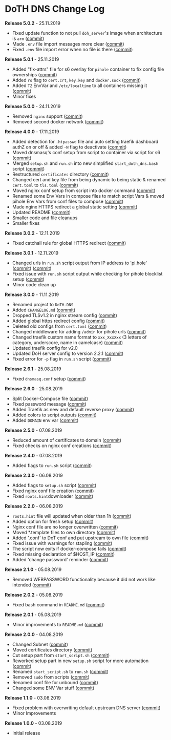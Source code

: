 # DoTH DNS Change Log

**Release 5.0.2** - 25.11.2019
- Fixed update function to not pull `doh_server`'s image when architecture is `arm` ([commit](https://github.com/Cielquan/DoTH-DNS/commit/5969d1e394212c647fd2f43e42889485cc08d584))
- Made `.env` file import messages more clear ([commit](https://github.com/Cielquan/DoTH-DNS/commit/ae21fc2a2e1deef6d2c2408338285287005178c7))
- Fixed `.env` file import error when no file is there ([commit](https://github.com/Cielquan/DoTH-DNS/commit/6b84f3026679bc361c8c4f79e4ddd25b7877c9fe))

**Release 5.0.1** - 25.11.2019
- Added "fix-attrs" file for s6 overlay for `pihole` container to fix config file ownerships ([commit](https://github.com/Cielquan/DoTH-DNS/commit/f4b302f57670a34331f547256a53abff3cbd1744))
- Added `ro` flag to `cert.crt`, `key.key` and `docker.sock` ([commit](https://github.com/Cielquan/DoTH-DNS/commit/34d55434e821eddf8a202f2990906ed52cca617a))
- Added `TZ` EnvVar and `/etc/localtime` to all containers missing it ([commit](https://github.com/Cielquan/DoTH-DNS/commit/2629da5b0decfbcdb8e7c6bc6a2fae3d3c06609c))
- Minor fixes

**Release 5.0.0** - 24.11.2019
- Removed `nginx` support ([commit](https://github.com/Cielquan/DoTH-DNS/commit/e63567409815e0c511353baee5593a9d888f4d43))
- Removed second docker network ([commit](https://github.com/Cielquan/DoTH-DNS/commit/4beb000a6d79e01eff459d09816aa3fc3ae2d60b))

**Release 4.0.0** - 17.11.2019
- Added detection for `.htpasswd` file and auto setting traefik dashboard authZ on or off & added `-N` flag to deactivate ([commit](https://github.com/Cielquan/DoTH-DNS/commit/51d24cef59aeb485e7b403fea9e996424d34bd9b))
- Moved dnsmasq's conf setup from script to container via script for s6 ([commit](https://github.com/Cielquan/DoTH-DNS/commit/0971352710634728599221745460ed3260b2419e))
- Merged `setup.sh` and `run.sh` into new simplified `start_doth_dns.bash` script ([commit](https://github.com/Cielquan/DoTH-DNS/commit/1442597736ff25eeeafc587345d2500a824d7d6e))
- Restructured `certificates` directory ([commit](https://github.com/Cielquan/DoTH-DNS/commit/43991d4091c3df069d7e3ba16f8aed83b8537cae)) 
- Changed cert and key file from being dynamic to being static & renamed `cert.toml` to `tls.toml` ([commit](https://github.com/Cielquan/DoTH-DNS/commit/32ae66d1b0290c04129e4c8f3a412c341bf4393d))
- Moved nginx conf setup from script into docker command ([commit](https://github.com/Cielquan/DoTH-DNS/commit/4848143d21287dda2605724b45d3c4b16cf0c3ae))
- Renamed some Env Vars in compose files to match script Vars & moved pihole Env Vars from conf files to compose ([commit](https://github.com/Cielquan/DoTH-DNS/commit/a54283a593ce9252f6756cec90a9fec67003e6fd))
- Made nginx HTTPS redirect a global static setting ([commit](https://github.com/Cielquan/DoTH-DNS/commit/b0ff0723df0cef27712d5e016621842bbea23599))
- Updated README ([commit](https://github.com/Cielquan/DoTH-DNS/commit/490a72a0dfd25ec88fe76535edf6ea7724fed556))
- Smaller code and file cleanups
- Smaller fixes

**Release 3.0.2** - 12.11.2019
- Fixed catchall rule for global HTTPS redirect ([commit](https://github.com/Cielquan/DoTH-DNS/commit/15cc7c9306e05c4361d8477272db0dc50af29d0c))

**Release 3.0.1** - 12.11.2019
- Changed urls in `run.sh` script output from IP address to 'pi.hole' ([commit](https://github.com/Cielquan/DoTH-DNS/commit/cca5f92366388119563c9a5bb33039c702205f6f)) ([commit](https://github.com/Cielquan/DoTH-DNS/commit/28b2536bd7d493a0d61c19b2c2bcdff51f1484d9))
- Fixed issue with `run.sh` script output while checking for pihole blocklist setup ([commit](https://github.com/Cielquan/DoTH-DNS/commit/7498f82113ff8f613268ecbad5c1f0429eb8dfc8))
- Minor code clean up

**Release 3.0.0** - 11.11.2019
- Renamed project to `DoTH-DNS`
- Added `CHANGELOG.md` ([commit](https://github.com/Cielquan/DoTH-DNS/commit/6e8dada6eaa2316508b4d95bc658cde900969d0b))
- Dropped TLSv1.2 in nginx stream config ([commit](https://github.com/Cielquan/DoTH-DNS/commit/0ab8f5f83ac02a7ccc70df8d7b7e0508ba2cb008))
- Added global https redirect config ([commit](https://github.com/Cielquan/DoTH-DNS/commit/05a2cd61040724960348a3a5d879056f84734530))
- Deleted old configs from `cert.toml` ([commit](https://github.com/Cielquan/DoTH-DNS/commit/84375bccb4141bbb80267582a3211e29ee155d52))
- Changed middleware für adding `/admin` for pihole urls ([commit](https://github.com/Cielquan/DoTH-DNS/commit/34f6dde5f46a8f4b6500dcd2f0ef7dd8ee95040b))
- Changed traefik custom name format to `xxx_XxxXxx` (3 letters of category, underscore, name in camelcase) ([commit](https://github.com/Cielquan/DoTH-DNS/commit/f90d70f4941edcf2f4d34c2cc3f78508249ac17e))
- Updated traefik config for v2.0
- Updated DoH server config to version 2.2.1 ([commit](https://github.com/Cielquan/DoTH-DNS/commit/212c9e6f3a5688ba40a071b75fb7081a619a1c1c))
- Fixed error for `-p` flag in `run.sh` script ([commit](https://github.com/Cielquan/DoTH-DNS/commit/1eae3b5fb8658022153dc02743887994aa59b447))

**Release 2.6.1** - 25.08.2019
- Fixed `dnsmasq.conf` setup ([commit](https://github.com/Cielquan/DoTH-DNS/commit/5e7f2b0526accb7f2e1faf892962b0a697906c38))

**Release 2.6.0** - 25.08.2019
- Split Docker-Compose file ([commit](https://github.com/Cielquan/DoTH-DNS/commit/ea00a3ebfc946ff858d84a02ae2d9678cb502b14))
- Fixed password message ([commit](https://github.com/Cielquan/DoTH-DNS/commit/5f2f5f0b1d3217132172ea2946c108339f26b596))
- Added Traefik as new and default reverse proxy ([commit](https://github.com/Cielquan/DoTH-DNS/commit/f7f680b1306b5fea358d5d78e90e3ec4111c6ae0))
- Added colors to script outputs ([commit](https://github.com/Cielquan/DoTH-DNS/commit/f7f680b1306b5fea358d5d78e90e3ec4111c6ae0))
- Added `DOMAIN` env var ([commit](https://github.com/Cielquan/DoTH-DNS/commit/7439e7b6e2a02b462b2f7a351c94616eaa8b711f))

**Release 2.5.0** - 07.08.2019
- Reduced amount of certificates to domain ([commit](https://github.com/Cielquan/DoTH-DNS/commit/031d52ddf0098bca91c62c904e44da414df20fa5))
- Fixed checks on nginx conf creations ([commit](https://github.com/Cielquan/DoTH-DNS/commit/cf832e506cd6bf2c5d955e49a37e963a7b5725bf))

**Release 2.4.0** - 07.08.2019
- Added flags to `run.sh` script ([commit](https://github.com/Cielquan/DoTH-DNS/commit/c4232efdb2cdae87a49ecb328e49eea7fd06287e))

**Release 2.3.0** - 06.08.2019
- Added flags to `setup.sh` script ([commit](https://github.com/Cielquan/DoTH-DNS/commit/0c58e1ac135e17b1137ee3ee649a3c4a35dc6727))
- Fixed nginx conf file creation ([commit](https://github.com/Cielquan/DoTH-DNS/commit/636c0a4ea60df39dd03007133995abcfb5dd22fb))
- Fixed `roots.hint`downloader ([commit](https://github.com/Cielquan/DoTH-DNS/commit/535cc44eaad24c4143c3e7eb01836887d0676d3a))

**Release 2.2.0** - 06.08.2019
- `roots.hint` file will updated when older than 1h ([commit](https://github.com/Cielquan/DoTH-DNS/commit/55eb020d321f2c921a76238377710e71b113aaab))
- Added option for fresh setup ([commit](https://github.com/Cielquan/DoTH-DNS/commit/55eb020d321f2c921a76238377710e71b113aaab))
- Nginx conf file are no longer overwritten ([commit](https://github.com/Cielquan/DoTH-DNS/commit/23d62361fd91835265b69caff16a4b9c8203df3b))
- Moved *.template files to own directory ([commit](https://github.com/Cielquan/DoTH-DNS/commit/8ca4b4ef55a352d54f85e3823abc775fcd800d83))
- Added '.conf' to DoT conf and put upstream to own file ([commit](https://github.com/Cielquan/DoTH-DNS/commit/8ca4b4ef55a352d54f85e3823abc775fcd800d83))
- Fixed issue with warnings for stapling ([commit](https://github.com/Cielquan/DoTH-DNS/commit/8ca4b4ef55a352d54f85e3823abc775fcd800d83))
- The script now exits if docker-compose fails ([commit](https://github.com/Cielquan/DoTH-DNS/commit/e6452effbe2d1a4e31faba9a2dfab816b4d26804))
- Fixed missing declaration of $HOST_IP ([commit](https://github.com/Cielquan/DoTH-DNS/commit/e6452effbe2d1a4e31faba9a2dfab816b4d26804))
- Added 'change password' reminder ([commit](https://github.com/Cielquan/DoTH-DNS/commit/e6452effbe2d1a4e31faba9a2dfab816b4d26804))

**Release 2.1.0** - 05.08.2019
- Removed WEBPASSWORD functionality because it did not work like intended ([commit](https://github.com/Cielquan/DoTH-DNS/commit/c603ec96cc13dbab748c1a504f414e8afe2b9a36))

**Release 2.0.2** - 05.08.2019
- Fixed bash command in `README.md` ([commit](https://github.com/Cielquan/DoTH-DNS/commit/ed86aaa2718ab33c885b27b3f153b6465cfcda79))

**Release 2.0.1** - 05.08.2019
- Minor improvements to `README.md` ([commit](https://github.com/Cielquan/DoTH-DNS/commit/d254424dedd7053b2aece03939c78eb70970d376))

**Release 2.0.0** - 04.08.2019
- Changed Subnet ([commit](https://github.com/Cielquan/DoTH-DNS/commit/a5bb6e659ba528922d122e3d669d7459563b1e89))
- Moved certificates directory ([commit](https://github.com/Cielquan/DoTH-DNS/commit/7866d6fd71c5ac6cf9f56666591016c190087ce8))
- Cut setup part from `start_script.sh` ([commit](https://github.com/Cielquan/DoTH-DNS/commit/dcfdb203eb28787aaa81362eee7d2acef409d2bd))
- Reworked setup part in new `setup.sh` script for more automation ([commit](https://github.com/Cielquan/DoTH-DNS/commit/a58be8d660321be2d3a8e219ea632ab31ea2279f))
- Renamed `start_script.sh` to `run.sh` ([commit](https://github.com/Cielquan/DoTH-DNS/commit/f1d537651b147ab106b57d0c7e8a397a556dcb9a))
- Removed `sudo` from scripts ([commit](https://github.com/Cielquan/DoTH-DNS/commit/7e8ff35ac7e372e3941fab32b957074d522fa8a6))
- Renamed conf file for unbound ([commit](https://github.com/Cielquan/DoTH-DNS/commit/0c78b24dd82c1aae2709acd80c3a77396228ac5a))
- Changed some ENV Var stuff ([commit](https://github.com/Cielquan/DoTH-DNS/commit/93f1b97fc71de90f9da73a54aae54254e67acfb5))

**Release 1.1.0** - 03.08.2019
- Fixed problem with overwriting default upstream DNS server ([commit](https://github.com/Cielquan/DoTH-DNS/commit/5fccc19555f6a4fc353a707f780bd734985d8e82))
- Minor Improvements

**Release 1.0.0** - 03.08.2019
- Initial release

